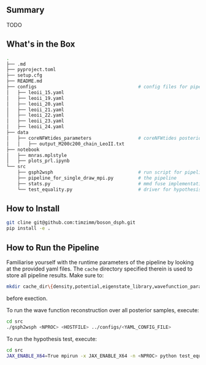 ## Summary
TODO

## What's in the Box
```bash
.
├── .md
├── pyproject.toml
├── setup.cfg
├── README.md
├── configs                                     # config files for pipeline run
│   ├── leoii_15.yaml
│   ├── leoii_19.yaml
│   ├── leoii_20.yaml
│   ├── leoii_21.yaml
│   ├── leoii_22.yaml
│   ├── leoii_23.yaml
│   ├── leoii_24.yaml
├── data
│   ├── coreNFWtides_parameters                 # coreNFWtides posterior samples 
│   │   ├── output_M200c200_chain_LeoII.txt
├── notebook
│   ├── mnras.mplstyle
│   ├── plots_prl.ipynb
└── src
    ├── gsph2wsph                               # run script for pipelin
    ├── pipeline_for_single_draw_mpi.py         # the pipeline
    ├── stats.py                                # mmd fuse implementation
    └── test_equality.py                        # driver for hypothesis test
```
## How to Install
```bash
git cline git@github.com:timzimm/boson_dsph.git
pip install -e .
```

## How to Run the Pipeline

Familiarise yourself with the runtime parameters of the pipeline by looking at
the provided yaml files. The `cache` directory specified therein is used to
store all pipeline results. Make sure to:
```bash
mkdir cache_dir\{density,potential,eigenstate_library,wavefunction_params,mmd_fuse}
```
before exection.

To run the wave function reconstruction over all posterior samples, execute:
```bash
cd src 
./gsph2wsph <NPROC> <HOSTFILE> ../configs/<YAML_CONFIG_FILE>
```

To run the hypothesis test, execute:
```bash
cd src 
JAX_ENABLE_X64=True mpirun -x JAX_ENABLE_X64 -n <NPROC> python test_equality.py ../configs/<YAML_CONFIG_FILE>
```
